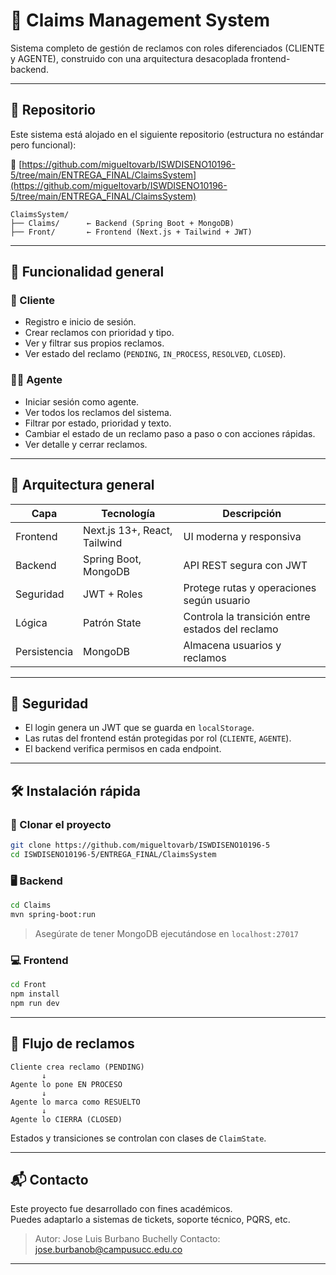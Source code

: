 # 🧾 Claims Management System

Sistema completo de gestión de reclamos con roles diferenciados (CLIENTE y AGENTE), construido con una arquitectura desacoplada frontend-backend.

---

## 📁 Repositorio

Este sistema está alojado en el siguiente repositorio (estructura no estándar pero funcional):

🔗 [https://github.com/migueltovarb/ISWDISENO10196-5/tree/main/ENTREGA_FINAL/ClaimsSystem](https://github.com/migueltovarb/ISWDISENO10196-5/tree/main/ENTREGA_FINAL/ClaimsSystem)

```
ClaimsSystem/
├── Claims/      ← Backend (Spring Boot + MongoDB)
├── Front/       ← Frontend (Next.js + Tailwind + JWT)
```

---

## 🧠 Funcionalidad general

### 👤 Cliente
- Registro e inicio de sesión.
- Crear reclamos con prioridad y tipo.
- Ver y filtrar sus propios reclamos.
- Ver estado del reclamo (`PENDING`, `IN_PROCESS`, `RESOLVED`, `CLOSED`).

### 🧑‍💼 Agente
- Iniciar sesión como agente.
- Ver todos los reclamos del sistema.
- Filtrar por estado, prioridad y texto.
- Cambiar el estado de un reclamo paso a paso o con acciones rápidas.
- Ver detalle y cerrar reclamos.

---

## 🧩 Arquitectura general

| Capa        | Tecnología                        | Descripción |
|-------------|-----------------------------------|-------------|
| Frontend    | Next.js 13+, React, Tailwind      | UI moderna y responsiva |
| Backend     | Spring Boot, MongoDB              | API REST segura con JWT |
| Seguridad   | JWT + Roles                       | Protege rutas y operaciones según usuario |
| Lógica      | Patrón State                      | Controla la transición entre estados del reclamo |
| Persistencia| MongoDB                           | Almacena usuarios y reclamos |

---

## 🔐 Seguridad

- El login genera un JWT que se guarda en `localStorage`.
- Las rutas del frontend están protegidas por rol (`CLIENTE`, `AGENTE`).
- El backend verifica permisos en cada endpoint.

---

## 🛠️ Instalación rápida

### 🔁 Clonar el proyecto

```bash
git clone https://github.com/migueltovarb/ISWDISENO10196-5
cd ISWDISENO10196-5/ENTREGA_FINAL/ClaimsSystem
```

### 🖥️ Backend

```bash
cd Claims
mvn spring-boot:run
```

> Asegúrate de tener MongoDB ejecutándose en `localhost:27017`

### 💻 Frontend

```bash
cd Front
npm install
npm run dev
```

---

## 🧪 Flujo de reclamos

```
Cliente crea reclamo (PENDING)
       ↓
Agente lo pone EN PROCESO
       ↓
Agente lo marca como RESUELTO
       ↓
Agente lo CIERRA (CLOSED)
```

Estados y transiciones se controlan con clases de `ClaimState`.

---

## 📬 Contacto

Este proyecto fue desarrollado con fines académicos.  
Puedes adaptarlo a sistemas de tickets, soporte técnico, PQRS, etc.

> Autor: Jose Luis Burbano Buchelly
> Contacto: jose.burbanob@campusucc.edu.co

---
